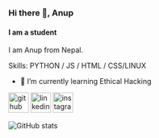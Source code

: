 ### Hi there 👋, Anup
#### I am a student
I am Anup from Nepal. 

Skills: PYTHON / JS / HTML / CSS/LINUX

- 🌱 I’m currently learning Ethical Hacking 


[<img src='https://cdn.jsdelivr.net/npm/simple-icons@3.0.1/icons/github.svg' alt='github' height='40'>](https://github.com/Qqqrtt)  [<img src='https://cdn.jsdelivr.net/npm/simple-icons@3.0.1/icons/linkedin.svg' alt='linkedin' height='40'>](https://www.linkedin.com/in/anup-khawas-72780b2ba/)  [<img src='https://cdn.jsdelivr.net/npm/simple-icons@3.0.1/icons/instagram.svg' alt='instagram' height='40'>](https://www.instagram.com/khawas.anup/)  

![GitHub stats](https://github-readme-stats.vercel.app/api?username=Qqqrtt&show_icons=true)  

